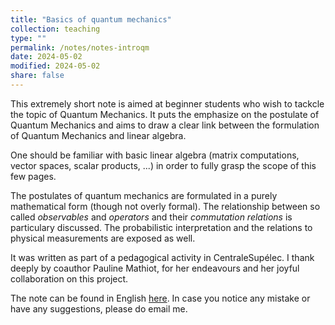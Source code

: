 ```yaml
---
title: "Basics of quantum mechanics"
collection: teaching
type: ""
permalink: /notes/notes-introqm
date: 2024-05-02
modified: 2024-05-02
share: false
---
```


This extremely short note is aimed at beginner students who wish to tackcle the
topic of Quantum Mechanics. It puts the emphasize on the postulate of Quantum
Mechanics and aims to draw a clear link between the formulation of Quantum
Mechanics and linear algebra. 

One should be familiar with basic linear algebra (matrix computations, vector
spaces, scalar products, ...) in order to fully grasp the scope of this few
pages. 

The postulates of quantum mechanics are formulated in a purely mathematical form
(though not overly formal). The relationship between so called *observables* and
*operators* and their *commutation relations* is particulary discussed. The
probabilistic interpretation and the relations to physical measurements are
exposed as well. 

It was written as part of a pedagogical activity in CentraleSupélec. I thank
deeply by coauthor Pauline Mathiot, for her endeavours and her joyful
collaboration on this project.

The note can be found in English [here](http://tampi08122002.github.io/files/notes/IntroPhyQ.pdf).
In case you notice any mistake or have any suggestions, please do email me. 